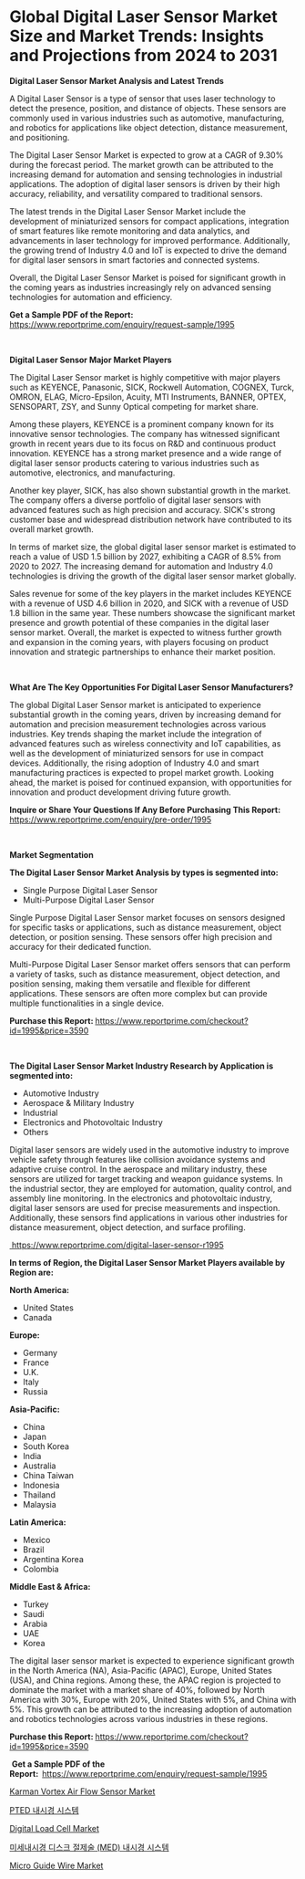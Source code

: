 <p><h1>Global Digital Laser Sensor Market Size and Market Trends: Insights and Projections from 2024 to 2031</h1></p><p><strong>Digital Laser Sensor Market Analysis and Latest Trends</strong></p>
<p><p>A Digital Laser Sensor is a type of sensor that uses laser technology to detect the presence, position, and distance of objects. These sensors are commonly used in various industries such as automotive, manufacturing, and robotics for applications like object detection, distance measurement, and positioning.</p><p>The Digital Laser Sensor Market is expected to grow at a CAGR of 9.30% during the forecast period. The market growth can be attributed to the increasing demand for automation and sensing technologies in industrial applications. The adoption of digital laser sensors is driven by their high accuracy, reliability, and versatility compared to traditional sensors.</p><p>The latest trends in the Digital Laser Sensor Market include the development of miniaturized sensors for compact applications, integration of smart features like remote monitoring and data analytics, and advancements in laser technology for improved performance. Additionally, the growing trend of Industry 4.0 and IoT is expected to drive the demand for digital laser sensors in smart factories and connected systems.</p><p>Overall, the Digital Laser Sensor Market is poised for significant growth in the coming years as industries increasingly rely on advanced sensing technologies for automation and efficiency.</p></p>
<p><strong>Get a Sample PDF of the Report:&nbsp;</strong> <a href="https://www.reportprime.com/enquiry/request-sample/1995">https://www.reportprime.com/enquiry/request-sample/1995</a></p>
<p>&nbsp;</p>
<p><strong>Digital Laser Sensor Major Market Players</strong></p>
<p><p>The Digital Laser Sensor market is highly competitive with major players such as KEYENCE, Panasonic, SICK, Rockwell Automation, COGNEX, Turck, OMRON, ELAG, Micro-Epsilon, Acuity, MTI Instruments, BANNER, OPTEX, SENSOPART, ZSY, and Sunny Optical competing for market share. </p><p>Among these players, KEYENCE is a prominent company known for its innovative sensor technologies. The company has witnessed significant growth in recent years due to its focus on R&D and continuous product innovation. KEYENCE has a strong market presence and a wide range of digital laser sensor products catering to various industries such as automotive, electronics, and manufacturing. </p><p>Another key player, SICK, has also shown substantial growth in the market. The company offers a diverse portfolio of digital laser sensors with advanced features such as high precision and accuracy. SICK's strong customer base and widespread distribution network have contributed to its overall market growth.</p><p>In terms of market size, the global digital laser sensor market is estimated to reach a value of USD 1.5 billion by 2027, exhibiting a CAGR of 8.5% from 2020 to 2027. The increasing demand for automation and Industry 4.0 technologies is driving the growth of the digital laser sensor market globally.</p><p>Sales revenue for some of the key players in the market includes KEYENCE with a revenue of USD 4.6 billion in 2020, and SICK with a revenue of USD 1.8 billion in the same year. These numbers showcase the significant market presence and growth potential of these companies in the digital laser sensor market. Overall, the market is expected to witness further growth and expansion in the coming years, with players focusing on product innovation and strategic partnerships to enhance their market position.</p></p>
<p>&nbsp;</p>
<p><strong>What Are The Key Opportunities For Digital Laser Sensor Manufacturers?</strong></p>
<p><p>The global Digital Laser Sensor market is anticipated to experience substantial growth in the coming years, driven by increasing demand for automation and precision measurement technologies across various industries. Key trends shaping the market include the integration of advanced features such as wireless connectivity and IoT capabilities, as well as the development of miniaturized sensors for use in compact devices. Additionally, the rising adoption of Industry 4.0 and smart manufacturing practices is expected to propel market growth. Looking ahead, the market is poised for continued expansion, with opportunities for innovation and product development driving future growth.</p></p>
<p><strong>Inquire or Share Your Questions If Any Before Purchasing This Report:</strong> <a href="https://www.reportprime.com/enquiry/pre-order/1995">https://www.reportprime.com/enquiry/pre-order/1995</a></p>
<p>&nbsp;</p>
<p><strong>Market Segmentation</strong></p>
<p><strong>The Digital Laser Sensor Market Analysis by types is segmented into:</strong></p>
<p><ul><li>Single Purpose Digital Laser Sensor</li><li>Multi-Purpose Digital Laser Sensor</li></ul></p>
<p><p>Single Purpose Digital Laser Sensor market focuses on sensors designed for specific tasks or applications, such as distance measurement, object detection, or position sensing. These sensors offer high precision and accuracy for their dedicated function.</p><p>Multi-Purpose Digital Laser Sensor market offers sensors that can perform a variety of tasks, such as distance measurement, object detection, and position sensing, making them versatile and flexible for different applications. These sensors are often more complex but can provide multiple functionalities in a single device.</p></p>
<p><strong>Purchase this Report:&nbsp;</strong><a href="https://www.reportprime.com/checkout?id=1995&price=3590">https://www.reportprime.com/checkout?id=1995&price=3590</a></p>
<p>&nbsp;</p>
<p><strong>The Digital Laser Sensor Market Industry Research by Application is segmented into:</strong></p>
<p><ul><li>Automotive Industry</li><li>Aerospace & Military Industry</li><li>Industrial</li><li>Electronics and Photovoltaic Industry</li><li>Others</li></ul></p>
<p><p>Digital laser sensors are widely used in the automotive industry to improve vehicle safety through features like collision avoidance systems and adaptive cruise control. In the aerospace and military industry, these sensors are utilized for target tracking and weapon guidance systems. In the industrial sector, they are employed for automation, quality control, and assembly line monitoring. In the electronics and photovoltaic industry, digital laser sensors are used for precise measurements and inspection. Additionally, these sensors find applications in various other industries for distance measurement, object detection, and surface profiling.</p></p>
<p><a href="https://www.reportprime.com/digital-laser-sensor-r1995">&nbsp;https://www.reportprime.com/digital-laser-sensor-r1995</a></p>
<p><strong>In terms of Region, the Digital Laser Sensor Market Players available by Region are:</strong></p>
<p>
    <p> <strong> North America: </strong>
        <ul>
            <li>United States</li>
            <li>Canada</li>
        </ul>
        </p> 
    <p> <strong> Europe: </strong>
        <ul>
            <li>Germany</li>
            <li>France</li>
            <li>U.K.</li>
            <li>Italy</li>
            <li>Russia</li>
        </ul>
        </p> 
    <p> <strong> Asia-Pacific: </strong>
        <ul>
            <li>China</li>
            <li>Japan</li>
            <li>South Korea</li>
            <li>India</li>
            <li>Australia</li>
            <li>China Taiwan</li>
            <li>Indonesia</li>
            <li>Thailand</li>
            <li>Malaysia</li>
        </ul>
        </p> 
    <p> <strong> Latin America: </strong>
        <ul>
            <li>Mexico</li>
            <li>Brazil</li>
            <li>Argentina Korea</li>
            <li>Colombia</li>
        </ul>
        </p> 
    <p> <strong> Middle East & Africa: </strong>
        <ul>
            <li>Turkey</li>
            <li>Saudi</li>
            <li>Arabia</li>
            <li>UAE</li>
            <li>Korea</li>
        </ul>
    </p>
    </p>
<p><p>The digital laser sensor market is expected to experience significant growth in the North America (NA), Asia-Pacific (APAC), Europe, United States (USA), and China regions. Among these, the APAC region is projected to dominate the market with a market share of 40%, followed by North America with 30%, Europe with 20%, United States with 5%, and China with 5%. This growth can be attributed to the increasing adoption of automation and robotics technologies across various industries in these regions.</p></p>
<p><strong>Purchase this Report: </strong><a href="https://www.reportprime.com/checkout?id=1995&price=3590">https://www.reportprime.com/checkout?id=1995&price=3590</a></p>
<p>&nbsp;<strong>Get a Sample PDF of the Report:&nbsp;&nbsp;</strong><a href="https://www.reportprime.com/enquiry/request-sample/1995">https://www.reportprime.com/enquiry/request-sample/1995</a></p>
<p><strong></strong></p>
<p><p><a href="https://github.com/mzurpwxu46/Market-Research-Report-List-1/blob/main/karman-vortex-air-flow-sensor-market.md">Karman Vortex Air Flow Sensor Market</a></p><p><a href="https://github.com/JeromeRtyau89966/Market-Research-Report-List-3/blob/main/5343302102625.md">PTED 내시경 시스템</a></p><p><a href="https://github.com/thomasBaker655/Market-Research-Report-List-1/blob/main/digital-load-cell-market.md">Digital Load Cell Market</a></p><p><a href="https://github.com/hook46569/Market-Research-Report-List-3/blob/main/2189291102626.md">미세내시경 디스크 절제술 (MED) 내시경 시스템</a></p><p><a href="https://medium.com/@francesprichey/micro-guide-wire-market-growth-market-segmentation-and-regional-analysis-global-forecast-2031-86634354fec1">Micro Guide Wire Market</a></p></p>